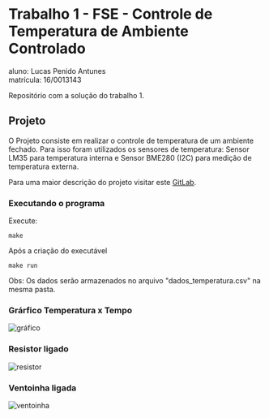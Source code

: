 # Trabalho 1 - FSE - Controle de Temperatura de Ambiente Controlado
aluno: Lucas Penido Antunes  
matrícula: 16/0013143

Repositório com a solução do trabalho 1.

## Projeto

O Projeto consiste em realizar o controle de temperatura de um ambiente fechado. Para isso foram utilizados os sensores de temperatura: Sensor LM35 para temperatura interna e Sensor BME280 (I2C) para medição de temperatura externa.

Para uma maior descrição do projeto visitar este [GitLab](https://gitlab.com/fse_fga/projetos/projeto-1).

### Executando o programa

Execute:  

`make` 

Após a criação do executável

`make run`

Obs: Os dados serão armazenados no arquivo "dados_temperatura.csv" na mesma pasta.

### Grárfico Temperatura x Tempo
![gráfico](https://i.imgur.com/fLGPVIH.png)

### Resistor ligado
![resistor](https://i.imgur.com/K0VMBqv.png)

### Ventoinha ligada
![ventoinha](https://i.imgur.com/2P2FeQW.png)
